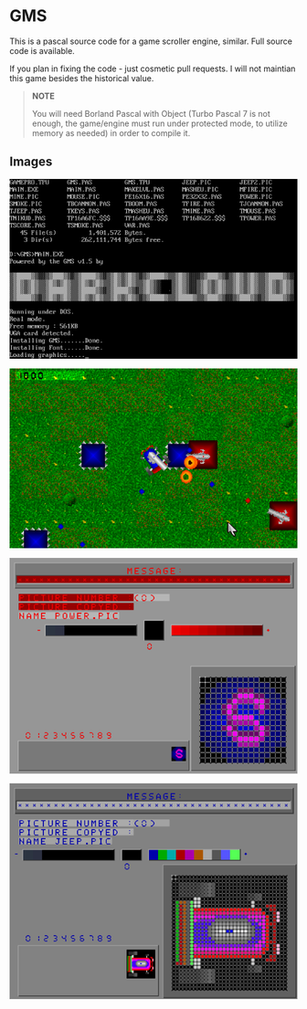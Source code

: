 # GMS

This is a pascal source code for a game scroller 
engine, similar. Full source code  is available. 

If you plan in fixing the code - just cosmetic pull requests. I will not maintian this game besides the historical value. 

> **NOTE** 
>
> You will need Borland Pascal with Object (Turbo 
Pascal 7 is not enough, the game/engine must
run under protected mode, to utilize memory as needed) in order to compile it.

## Images

![Loading screen](gms-load.png?raw=true)

![Game play](gms.png?raw=true)

![Picture editor included in source - 16x16](pe16x16.png?raw=true)

![Picture editors included in source - 32x32](pe32x32.png?raw=true)
